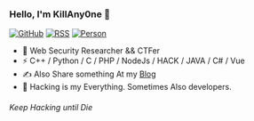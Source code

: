 ### Hello, I'm KillAny0ne 👋

[![GitHub](https://img.shields.io/badge/dynamic/json?logo=github&label=GitHub&labelColor=252698&color=495867&query=%24.data.totalSubs&url=https%3A%2F%2Fapi.spencerwoo.com%2Fsubstats%2F%3Fsource%3Dgithub%26queryKey%3DKillAny0ne&style=flat-square)](https://github.com/KillAny0ne)
[![RSS](https://img.shields.io/badge/dynamic/json?logo=rss&logoColor=white&label=BLOG&labelColor=343839&color=95B8D1&query=%24.data.totalSubs&url=https%3A%2F%2Fapi.spencerwoo.com%2Fsubstats%2F%3Fsource%3Dgithub%26queryKey%3DKillAny0ne&style=flat-square)](http://www.zeroday.work/)
[![Person](https://img.shields.io/badge/dynamic/json?logo=google&logoColor=white&label=HACKER&labelColor=757575&color=486592&query=%24.data.totalSubs&url=https%3A%2F%2Fapi.spencerwoo.com%2Fsubstats%2F%3Fsource%3Dgithub%26queryKey%3DKillAny0ne&style=flat-square)](http://www.zeroday.work/)

- 🍻 Web Security Researcher && CTFer
- ⚡ C++ / Python / C / PHP / NodeJs / HACK / JAVA / C# / Vue
- ✍️ Also Share something At my [Blog](http://www.zeroday.work)
- 🏃 Hacking is my Everything. Sometimes Also developers.

<h6>Keep Hacking until Die</h6>
